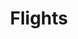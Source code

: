 ---
layout: flights
id: flights
nav: true
nav-order: 2
title: Flights
intro: Qantas’ Singapore hub is your springboard for all Asia travel. With Qantas, you can book your four-day stopover in Singapore before heading off on your Asia adventure, allowing you to get more out of your holiday. Simply head to the Qantas site where you can enter each leg of your chosen journey, choosing from 15 onward destinations from Singapore. On board, you can expect the exceptional standard of service Qantas is known for, letting you start your adventure in comfort.

banner:
  title: Flights
  title-sub: Book your stopover in Singapore with Qantas

features:
  - id: frequent-flights
    title: Frequent Flights
    description: Take off with frequent A380 flights from London Heathrow to Sydney & beyond via Singapore – choose from 15 incredible onward destinations. Choose from Economy, Premium Economy, Business or First, and enjoy unrivalled Australian hospitality in all four cabins.
    link: "#feature-link"
  - id: all-included
    title: All Included
    description: Complimentary checked baggage allowances allow you to pack more for your trip, or even take more home. On demand in-flight entertainment in every seat features the latest films and shows, and the freshest seasonal flavours are there to be savoured, with Neil Perry inspired menus in Premium cabins.
    link: "#feature-link"
  - id: singapore-changi-airport
    title: Singapore Changi Airport
    description: Land at award-winning Changi Airport – the ‘world’s best’, no less – and enjoy a truly dazzling array of attractions. The most iconic and beguiling has to be the vast Forest Valley, featuring the largest indoor waterfall and verdant architecture that truly deserves the phrase breathtaking.
    link: "#feature-link"
---